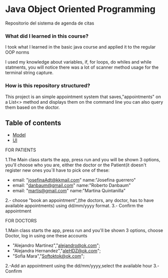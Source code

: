 # Java Object Oriented Programming
Repositorio del sistema de agenda de citas

### What did I learned in this course?

I took what I learned in the basic java course and applied it to the regular OOP norms

I used my knowledge about variables, if, for loops, do whiles and while statments, you will 
notice there was a lot of scanner method usage for the terminal string capture.

### How is this repository structured?

This project is an simple appointment system that saves,"appointments" on a List<> method 
and displays them on the command line you can also query them based on the doctor.

## Table of contents

* [Model](../master/src/Model)
* [UI](../master/src/ui)

FOR PATIENTS

1.The Main class starts the app, press run and you will be 
shown 3 options, you'll choose who you are, either the doctor or the Patient(it doesn't register new ones
you´ll have to pick one of these:

* email: "josefinaAdt@kkmail.com"  name:"Josefina guerrero"
* email: "danbaum@gmail.com"       name:"Roberto Danbaum"
* email: "martis@gmail.com"        name:"Martina Quintanilla"

2.- choose "book an appointment",(the doctors, any doctor, has to have available appointments) using  dd/mm/yyyy format.
3.- Confirm the appointment

FOR DOCTORS

1.Main class starts the app, press run and you'll be shown 3 options, choose Doctor, log in using one these accounts

* "Alejandro Martinez","alejandro@ok.com";
* "Alejandra Hernandez","aleHDZ@ok.com";
* "Sofia Mara","Softoktok@ok.com";

2.-Add an appointment using the dd/mm/yyyy,select the available hour
3.-Confirm

